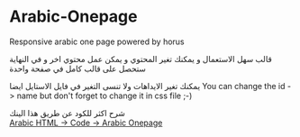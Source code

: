 Arabic-Onepage
==============

Responsive arabic one page powered by horus

قالب سهل الاستعمال و يمكنك تغير المحتوي و يمكن عمل محتوي اخر و في النهاية ستحصل على قالب كامل في صفحة واحدة 

يمكنك تغير الايداهات ولا تنسى التغير في فايل الاستايل ايضا 
You can change the id -> name but don't forget to change it in css file ;-)

شرح اكثر للكود عن طريق هذا الينك  
<a href="http://arabic-html.com/code/arabic-onepage-%D9%82%D8%A7%D9%84%D8%A8-%D8%A8%D8%B3%D9%8A%D8%B7-%D8%AC%D8%A7%D9%87%D8%B2-%D9%84%D9%84%D8%B9%D9%85%D9%84/" title="Arabic-Onepage">Arabic HTML -> Code -> Arabic Onepage</a>
